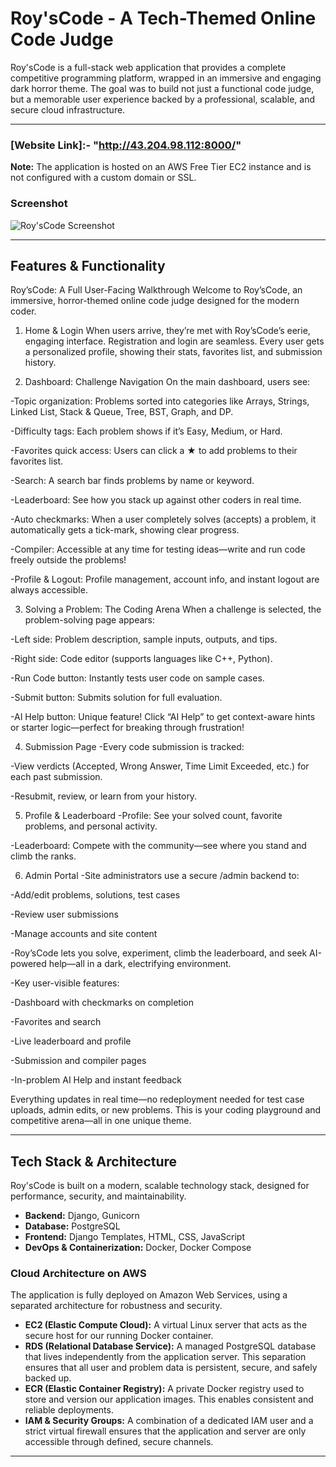 # Roy'sCode - A Tech-Themed Online Code Judge

Roy'sCode is a full-stack web application that provides a complete competitive programming platform, wrapped in an immersive and engaging dark horror theme. The goal was to build not just a functional code judge, but a memorable user experience backed by a professional, scalable, and secure cloud infrastructure.

---

### **[Website Link]:- "http://43.204.98.112:8000/"**

**Note:** The application is hosted on an AWS Free Tier EC2 instance and is not configured with a custom domain or SSL.

### Screenshot

![Roy'sCode Screenshot](<img width="1905" height="918" alt="image" src="https://github.com/user-attachments/assets/ce5812ac-a1f5-4d9e-8a4c-571535e9c431" />
)

---

## Features & Functionality

Roy’sCode: A Full User-Facing Walkthrough
Welcome to Roy’sCode, an immersive, horror-themed online code judge designed for the modern coder.

1. Home & Login
When users arrive, they’re met with Roy’sCode’s eerie, engaging interface. Registration and login are seamless. Every user gets a personalized profile, showing their stats, favorites list, and submission history.

2. Dashboard: Challenge Navigation
On the main dashboard, users see:

-Topic organization: Problems sorted into categories like Arrays, Strings, Linked List, Stack & Queue, Tree, BST, Graph, and DP.

-Difficulty tags: Each problem shows if it’s Easy, Medium, or Hard.

-Favorites quick access: Users can click a ★ to add problems to their favorites list.

-Search: A search bar finds problems by name or keyword.

-Leaderboard: See how you stack up against other coders in real time.

-Auto checkmarks: When a user completely solves (accepts) a problem, it automatically gets a tick-mark, showing clear progress.

-Compiler: Accessible at any time for testing ideas—write and run code freely outside the problems!

-Profile & Logout: Profile management, account info, and instant logout are always accessible.

3. Solving a Problem: The Coding Arena
When a challenge is selected, the problem-solving page appears:

-Left side: Problem description, sample inputs, outputs, and tips.

-Right side: Code editor (supports languages like C++, Python).

-Run Code button: Instantly tests user code on sample cases.

-Submit button: Submits solution for full evaluation.

-AI Help button: Unique feature! Click “AI Help” to get context-aware hints or starter logic—perfect for breaking through frustration!

4. Submission Page
-Every code submission is tracked:

-View verdicts (Accepted, Wrong Answer, Time Limit Exceeded, etc.) for each past submission.

-Resubmit, review, or learn from your history.

5. Profile & Leaderboard
-Profile: See your solved count, favorite problems, and personal activity.

-Leaderboard: Compete with the community—see where you stand and climb the ranks.

6. Admin Portal
-Site administrators use a secure /admin backend to:

-Add/edit problems, solutions, test cases

-Review user submissions

-Manage accounts and site content

-Roy’sCode lets you solve, experiment, climb the leaderboard, and seek AI-powered help—all in a dark, electrifying environment.

-Key user-visible features:

-Dashboard with checkmarks on completion

-Favorites and search

-Live leaderboard and profile

-Submission and compiler pages

-In-problem AI Help and instant feedback

Everything updates in real time—no redeployment needed for test case uploads, admin edits, or new problems. This is your coding playground and competitive arena—all in one unique theme.

---

## Tech Stack & Architecture

Roy'sCode is built on a modern, scalable technology stack, designed for performance, security, and maintainability.

-   **Backend:** Django, Gunicorn
-   **Database:** PostgreSQL
-   **Frontend:** Django Templates, HTML, CSS, JavaScript
-   **DevOps & Containerization:** Docker, Docker Compose

### Cloud Architecture on AWS

The application is fully deployed on Amazon Web Services, using a separated architecture for robustness and security.

-   **EC2 (Elastic Compute Cloud):** A virtual Linux server that acts as the secure host for our running Docker container.
-   **RDS (Relational Database Service):** A managed PostgreSQL database that lives independently from the application server. This separation ensures that all user and problem data is persistent, secure, and safely backed up.
-   **ECR (Elastic Container Registry):** A private Docker registry used to store and version our application images. This enables consistent and reliable deployments.
-   **IAM & Security Groups:** A combination of a dedicated IAM user and a strict virtual firewall ensures that the application and server are only accessible through defined, secure channels.

---
